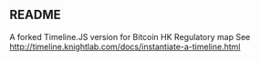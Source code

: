 ## README

A forked Timeline.JS version for Bitcoin HK Regulatory map
See http://timeline.knightlab.com/docs/instantiate-a-timeline.html
